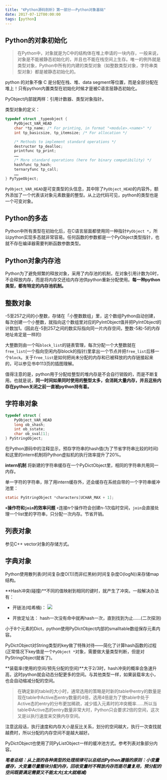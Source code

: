 ```yaml
---
title: "《Python源码剖析》第一部分——Python对象基础"
date: 2017-07-12T00:00:00
tags: [python]
---
```


## Python的对象初始化

> 在Python中，对象就是为C中的结构体在堆上申请的一块内存，一般来说，对象是不能被静态初始化的，并且也不能在栈空间上生存。唯一的例外就是类型对象，Python中所有的内建的类型对象（如整数类型对象，字符串类型对象）都是被静态初始化的。

python 的对象不像 C 是分配在栈、堆、data segment等位置，而是全部分配在堆上！只有python内置类型在初始化时候才是被C语言层静态初始化。

PyObject内部就两样：引用计数器、类型对象指针。

类型对象的定义：

```c
typedef struct _typeobject {
    PyObject_VAR_HEAD
    char *tp_name; /* For printing, in format "<module>.<name>" */
    int tp_basicsize, tp_itemsize; /* For allocation */

    /* Methods to implement standard operations */
    destructor tp_dealloc;
    printfunc tp_print;
    ……
    /* More standard operations (here for binary compatibility) */
    hashfunc tp_hash;
    ternaryfunc tp_call;
    ……
} PyTypeObject;
```

`PyObject_VAR_HEAD`是可变类型的头信息，其中除了`PyObject_HEAD`的内容外，额外添加了一个代表该对象元素数量的整型。从上边代码可见，python的类型也是一个可变对象。

## Python的多态

Python中所有类型在初始化后，在C语言层面都使用同一种指针`PyObject *`，所以python实现多态就非常容易。任何函数的参数都是一个PyObject类型指针，也就不存在编译器需要判断函数参数类型。

## Python对象内存池

Python为了避免频繁的释放对象，采用了内存池的机制，在对象引用计数为0时，不会释放内存，而是将内存交还给内存池供python重新分配使用。**每一种python类型，都有特定的内存池机制。**

## 整数对象

-5至257之间的小整数，存储在「小整数数组」里，这个数组Python自动创建，每次创建一个小整数，就指向这个数组里对应的PyIntObject值并把PyIntObject的计数加1。(因此在-5到257之间的数实际指向同一片内存空间，整数-5和-5的内存地址肯定是一样的)

大整数则由一个叫`block_list`的链表管理，每次分配一个大整数就在`free_list`(一个指向空闲内存block的指针)里拿出一个节点并把`free_list`后移一个`block`。关于`free_list`是如何把尚未分配的内存和已被释放的内存链接起来的，可以参见书中113页的插图理解。

值得注意的是，python用于分配给整型的堆内存是不会自行销毁的，而是不断复用。也就是说，**同一时间如果同时使用的整型太多，会消耗大量内存，并且这些内存在python关闭之前一直被python持有着。**

## 字符串对象

```c
typedef struct {
    PyObject_VAR_HEAD
    long ob_shash;
    int ob_sstate;
    char ob_sval[1];
} PyStringObject;
```

在Python源码中的注释显示，预存字符串的hash值(为了节省字符串比较的时间)和这里的intern机制将Python虚拟机的执行效率提升了20%。

**intern机制** 将新建的字符串缓存在一个PyDictObject里，相同的字符串共用同一内存。

单一字符的字符串，除了用intern缓存外，还会缓存在系统自带的一个字符串缓冲池里：

```c
static PyStringObject *characters[UCHAR_MAX + 1]; 
```

**`+`操作符和`join`的效率问题** `+`连接n个操作符会创建n-1次临时空间，`join`会直接处理一个list里的字符串，只分配一次内存。节省开销。

## 列表对象

参见C++ vector对象的存储方式。

## 字典对象

Python使用散列表(时间复杂度O(1))而非红黑树(时间复杂度O(logN))来存储map结构。

**Hash冲突(碰撞)**不同的值映射到相同的键时，就产生了冲突。一般解决办法有：

- 开链法(哈希桶)：
![](http://s5.51cto.com/wyfs02/M01/7F/F0/wKioL1cylpXiOV0YAAA7ZFeMdkQ563.png)

- 开放定址法：
hash一次没有命中就再hash一次，直到找到为止……(二次探测)

小于8个元素的Dict，python使用PyDIctObject内部的smalltable数组保存元素内容。

PyDictObject对String类型的key做了特殊对待——简化了计算hash函数的过程(正常情况下key值是一个`PyObject *`对象，需要做大量类型判断，但是对PyStringObject就省了)。

**装载率(使用的空间/预先分配的空间)**大于2/3时，hash冲突的概率会急速升高，这时python就会动态分配更多的空间。与其他类型一样，如果装载率太小，也会自动缩减分配的空间。

> 在确定新的table的大小时，通常选用的策略是时新的table中entry的数量是现在table中Active态entry数量的4倍，选用4倍是为了使table中处于Active态的entry的分布更加稀疏，减少插入元素时的冲突概率……所以当table中Active态的entry数量非常大时，Python只会要求2倍的空间，这次又是以执行速度来交换内存空间。

注意这段话，执行速度和内存大小是反比关系，划分的空间越大，执行一次查找就越费时，所以分配的内存空间不是越大越好。

PyDictObject也使用了同PyListObject一样的缓冲池方式。参考列表对象部分内容。

_**笔者总结：从上面的各种类型的处理规律可以总结出Python遵循的原则：小变量缓存，大变量尽量整块分配内存，回收变量时不释放内存而是尽量复用，预分配的空间既要满足需要又不能太大(太大就缩减)**_


